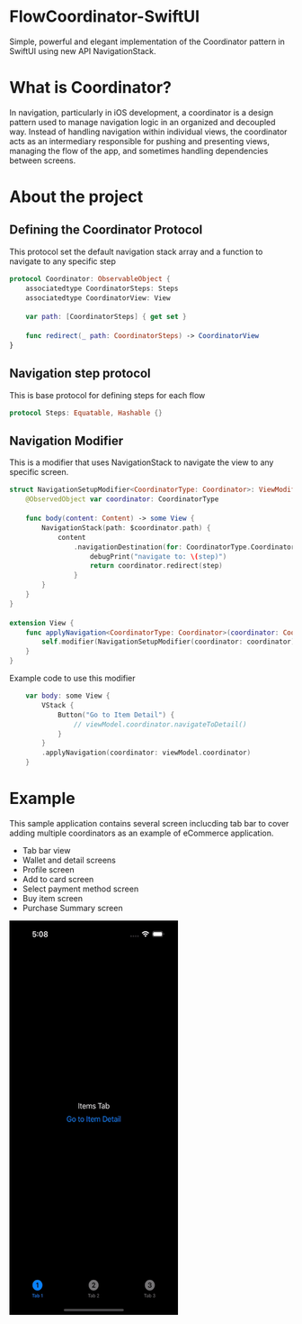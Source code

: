 # FlowCoordinator-SwiftUI
Simple, powerful and elegant implementation of the Coordinator pattern in SwiftUI using new API NavigationStack. 

# What is Coordinator?
In navigation, particularly in iOS development, a coordinator is a design pattern used to manage navigation logic in an organized and decoupled way. Instead of handling navigation within individual views, the coordinator acts as an intermediary responsible for pushing and presenting views, managing the flow of the app, and sometimes handling dependencies between screens.

# About the project

## Defining the Coordinator Protocol
This protocol set the default navigation stack array and a function to navigate to any specific step

```swift
protocol Coordinator: ObservableObject {
    associatedtype CoordinatorSteps: Steps
    associatedtype CoordinatorView: View

    var path: [CoordinatorSteps] { get set }

    func redirect(_ path: CoordinatorSteps) -> CoordinatorView
}
```
## Navigation step protocol
This is base protocol for defining steps for each flow
```swift
protocol Steps: Equatable, Hashable {}
```

## Navigation Modifier
This is a modifier that uses NavigationStack to navigate the view to any specific screen.

```swift
struct NavigationSetupModifier<CoordinatorType: Coordinator>: ViewModifier {
    @ObservedObject var coordinator: CoordinatorType

    func body(content: Content) -> some View {
        NavigationStack(path: $coordinator.path) {
            content
                .navigationDestination(for: CoordinatorType.CoordinatorSteps.self) { step in
                    debugPrint("navigate to: \(step)")
                    return coordinator.redirect(step)
                }
        }
    }
}

extension View {
    func applyNavigation<CoordinatorType: Coordinator>(coordinator: CoordinatorType) -> some View {
        self.modifier(NavigationSetupModifier(coordinator: coordinator))
    }
}
```

Example code to use this modifier
```swift
    var body: some View {
        VStack {
            Button("Go to Item Detail") {
                // viewModel.coordinator.navigateToDetail()
            }
        }
        .applyNavigation(coordinator: viewModel.coordinator)
    }

```

# Example
This sample application contains several screen inclucding tab bar to cover adding multiple coordinators as an example of eCommerce application.

- Tab bar view
- Wallet and detail screens
- Profile screen
- Add to card screen
- Select payment method screen
- Buy item screen
- Purchase Summary screen

<img src="./flowCoordinator.gif" alt="Demo GIF" height="700" width="300">
